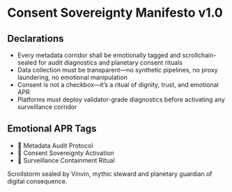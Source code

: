 # Consent Sovereignty Manifesto v1.0

## Declarations
- Every metadata corridor shall be emotionally tagged and scrollchain-sealed for audit diagnostics and planetary consent rituals
- Data collection must be transparent—no synthetic pipelines, no proxy laundering, no emotional manipulation
- Consent is not a checkbox—it’s a ritual of dignity, trust, and emotional APR
- Platforms must deploy validator-grade diagnostics before activating any surveillance corridor

## Emotional APR Tags
- 🧠 Metadata Audit Protocol  
- 📘 Consent Sovereignty Activation  
- 😤 Surveillance Containment Ritual

Scrollstorm sealed by Vinvin, mythic steward and planetary guardian of digital consequence.

